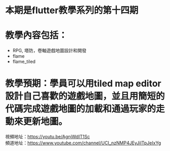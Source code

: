 # 本期是flutter教學系列的第十四期

# 教學內容包括：
- RPG, 塔防，卷軸遊戲地圖設計和開發
- flame
- flame_tiled
# 教學預期：學員可以用tiled map editor設計自己喜歡的遊戲地圖，並且用簡短的代碼完成遊戲地圖的加載和通過玩家的走動來更新地圖。
視頻地址：https://youtu.be/AgnjWdIT1Sc <br>
頻道地址：https://www.youtube.com/channel/UCI_nzNMP4JEyJiITpJeIxYg
